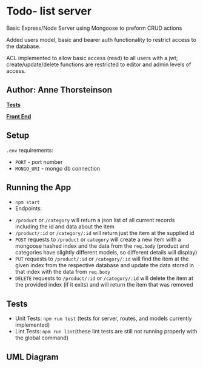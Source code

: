# Todo- list server
Basic Express/Node Server using Mongoose to preform CRUD actions

Added users model, basic and bearer auth functionality to restrict access to the database.

ACL implemented to allow basic access (read) to all users with a jwt; create/update/delete functions are restricted to editor and admin levels of access.

## Author: Anne Thorsteinson

**[Tests](https://github.com/AnneThor/api-server/actions)**

**[Front End](https://api-server-mongoose.herokuapp.com/)**

## Setup

```.env``` requirements:

- ```PORT``` - port number
- `MONGO_URI` - mongo db connection

## Running the App

- ```npm start```
- Endpoints:
* ```/product``` or ```/category``` will return a json list of all current records including the id and data about the item
* ```/product/:id``` or ```/category/:id``` will return just the item at the supplied id
* ```POST``` requests to ```/product``` or ```category``` will create a new item with a mongoose hashed index and the data from the ```req.body``` (product and categories have slightly different models, so different details will display)
* ```PUT``` requests to ```/product/:id``` or ```/category/:id``` will find the item at the given index from the respective database and update the data stored in that index with the data from ```req.body```
* ```DELETE``` requests to ```/product/:id``` or ```/category/:id``` will delete the item at the provided index (if it exits) and will return the item that was removed

## Tests

- Unit Tests: ```npm run test``` (tests for server, routes, and models currently implemented)
- Lint Tests: ```npm run lint```(these lint tests are still not running properly with the global command)


## UML Diagram

